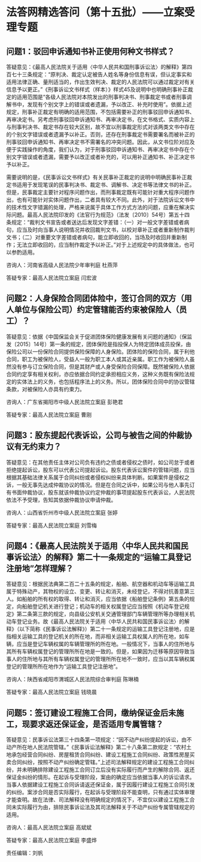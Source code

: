 # 法答网精选答问（第十五批）——立案受理专题

## 问题1：驳回申诉通知书补正使用何种文书样式？


答疑意见：《最高人民法院关于适用〈中华人民共和国刑事诉讼法〉的解释》第四百七十三条规定：“原判决、裁定认定被告人姓名等身份信息有误，但认定事实和适用法律正确、量刑适当的，作出生效判决、裁定的人民法院可以通过裁定对有关信息予以更正。”《刑事诉讼文书样式（样本）》样式45及说明中也明确刑事补正裁定的适用范围是“各级人民法院对本院发出的刑事判决书、刑事裁定书或者刑事调解书中，发现有个别文字上的错误或者遗漏，予以改正、补充时使用”。依据上述规定，刑事补正裁定有明确的适用范围，不包括需要补正的刑事驳回申诉通知书、再审决定书。另考虑刑事驳回申诉通知书、再审决定书，在文书格式、实质内容上与刑事判决书、裁定书存在较大区别，故不宜以刑事裁定形式对该两类文书中存在的个别文字错误或者遗漏予以补正。否则，还存在刑事裁定书需要署名而被补正的刑事驳回申诉通知书、再审决定书不需署名的冲突问题。因此，从文书位阶对应及便于实践操作的角度，我们认为，对于刑事驳回申诉通知书、再审决定书中存在个别文字错误或者遗漏，需要予以改正或者补充的，可以用补正通知书、补正决定书予以补正。


需要说明的是，《民事诉讼文书样式》有关民事补正裁定的说明中明确民事补正裁定书适用于发现笔误的民事判决书、裁定书、调解书、决定书等法律文书的补正。但是，民事裁定主要针对程序问题作出，而刑事裁定既有可能针对重大程序问题作出，也有可能针对实体问题作出，二者具有较大不同。此外，对于法院诉讼文书中的技术性文字错漏的处理，严格来说属于具体工作方式方法的问题，应重在解决实际问题。最高人民法院印发的《法官行为规范》（法发〔2010〕54号）第五十四条规定：“裁判文书宣告或者送达后发现文字差错：（一）对一般文字差错或者病句，应当及时向当事人说明情况并收回裁判文书，以校对章补正或者重新制作裁判文书；（二）对重要文字差错或者病句，能立即收回的，当场及时收回并重新制作；无法立即收回的，应当制作裁定予以补正。”对于上述规定中的具体做法，也可以参酌适用。


咨询人：河南省高级人民法院少年审判庭 杜燕萍


答疑专家：最高人民法院立案庭 闫宏波


## 问题2：人身保险合同团体险中，签订合同的双方（用人单位与保险公司）约定管辖能否约束被保险人（员工）？


答疑意见：依据《中国保监会关于促进团体保险健康发展有关问题的通知》（保监发〔2015〕14号）第一条的规定，团体保险是指投保人为特定团体成员投保，由保险公司以一份保险合同提供保险保障的人身保险。团体险的保险合同，属于利他合同，职工为被保险人，受益人一般为职工本人或其近亲属。职工作为被保险人虽然没有参与订立保险合同，但是其财产或人身受保险合同保障。既然被保险人依据合同约定享有相关权利，亦应依据合同约定承担相应义务，这种义务既有保险法规定的实体法上的义务，也包括程序法上的义务。所以，团体保险合同中的协议管辖条款，对被保险人亦具有约束力。


咨询人：广东省揭阳市中级人民法院立案庭 彭艳君


答疑专家：最高人民法院立案庭 曹刚


## 问题3：股东提起代表诉讼，公司与被告之间的仲裁协议有无约束力？


答疑意见：在其他责任主体对公司负有违约之债或者侵权之债时，如公司怠于或者拒绝提起诉讼，股东可以代表公司提起诉讼。股东代表诉讼案件的管辖问题，应当根据其基础法律关系属于合同纠纷或者侵权纠纷来具体判断。如果案件是侵权之诉，一般无事先达成仲裁协议的情况。但是在合同之诉中，如果公司与他人事先订有书面仲裁协议，股东就该仲裁协议约定仲裁的事项提起股东代表诉讼，人民法院依法不予受理，告知其依据仲裁协议申请仲裁。


咨询人：山西省忻州市中级人民法院立案庭 张婷


答疑专家：最高人民法院立案庭 刘雪梅


## 问题4：《最高人民法院关于适用〈中华人民共和国民事诉讼法〉的解释》第二十一条规定的“运输工具登记注册地”怎样理解？


答疑意见：根据民法典第二百二十五条的规定，船舶、航空器和机动车等运输工具属于特殊动产，其物权的设立、变更、转让和消灭，未经登记，不得对抗善意第三人。如船舶的所有权的取得、转让和消灭，应当依据《船舶登记条例》第五条的规定，向船舶登记机关进行登记；机动车的相关权属登记应当按照《机动车登记规定》第二条第三款的规定，向县级公安机关交通管理部门车辆管理所等办理相关机动车登记业务。故《最高人民法院关于适用〈中华人民共和国民事诉讼法〉的解释》（以下简称《民事诉讼法解释》）第二十一条规定的运输工具登记注册地，应是指相关运输工具的登记机关的所在地，而非相关运输工具权属人的所在地，如车辆，应当是登记车辆权属的车辆管理所的所在地。一般情况下，当事人的住所地与其所有车辆权属登记的管理所所在地是一致的。但是，如果因为迁移等原因导致当事人的住所地与其所有车辆权属登记的管理所所在地不一致时，应当以其车辆权属登记的管理所所在地作为“运输工具登记注册地”。


咨询人：陕西省咸阳市渭城区人民法院综合审判庭 陈琳楠


答疑专家：最高人民法院立案庭 钱晓晨


## 问题5：签订建设工程施工合同，缴纳保证金后未施工，现要求返还保证金，是否适用专属管辖？


答疑意见：民事诉讼法第三十四条第一项规定：“因不动产纠纷提起的诉讼，由不动产所在地人民法院管辖。”《民事诉讼法解释》第二十八条第二款规定：“农村土地承包经营合同纠纷、房屋租赁合同纠纷、建设工程施工合同纠纷、政策性房屋买卖合同纠纷，按照不动产纠纷确定管辖。”上述司法解释规定的建设工程施工合同纠纷，并未明确排除建设工程施工合同订立后没有实际履行而产生的解除合同、返还保证金纠纷的情形。在起诉与受理阶段，案由的确定应当依据当事人的诉讼请求。当事人依据建设工程施工合同诉请返还保证金，属于因履行建设工程施工合同引发的纠纷。案涉合同是否实际履行，在起诉与受理阶段不能查明，只有通过实体审理才能查明。故在法律、司法解释没有明确规定的情况下，不宜仅以建设工程施工合同未实际履行为由，排除民事诉讼法及其司法解释关于不动产纠纷专属管辖规定的适用。


咨询人：最高人民法院立案庭 高斌斌


答疑专家：最高人民法院立案庭 李盛烨


责任编辑：刘帆
